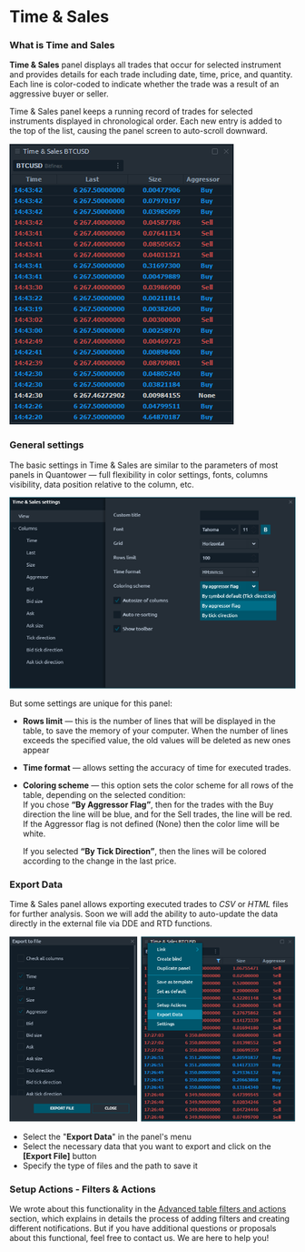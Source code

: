 # Time & Sales

### What is Time and Sales

**Time & Sales** panel displays all trades that occur for selected instrument and provides details for each trade including date, time, price, and quantity. Each line is color-coded to indicate whether the trade was a result of an aggressive buyer or seller.

Time & Sales panel keeps a running record of trades for selected instruments displayed in chronological order. Each new entry is added to the top of the list, causing the panel screen to auto-scroll downward.

![Time &amp; Sales panel in action - BTC/USD via Bitfinex connection](../.gitbook/assets/time-and-sales.gif)

### General settings

The basic settings in Time & Sales are similar to the parameters of most panels in Quantower — full flexibility in color settings, fonts, columns visibility, data position relative to the column, etc. 

![General settings of Time &amp; Sales panel](../.gitbook/assets/time-and-sales-general-settings.png)

But some settings are unique for this panel:

* **Rows limit** — this is the number of lines that will be displayed in the table, to save the memory of your computer. When the number of lines exceeds the specified value, the old values will be deleted as new ones appear
* **Time format** — allows setting the accuracy of time for executed trades.
* **Coloring scheme** — this option sets the color scheme for all rows of the table, depending on the selected condition:  
  If you chose **“By Aggressor Flag”**, then for the trades with the Buy direction the line will be blue, and for the Sell trades, the line will be red. If the Aggressor flag is not defined \(None\) then the color lime will be white.

  If you selected **“By Tick Direction”**, then the lines will be colored according to the change in the last price.

### Export Data

Time & Sales panel allows exporting executed trades to _CSV_ or _HTML_ files for further analysis. Soon we will add the ability to auto-update the data directly in the external file via DDE and RTD functions.

![T &amp; S panel allows exporting data into external files](../.gitbook/assets/export-in-t-and-s.png)

* Select the "**Export Data**" in the panel's menu
* Select the necessary data that you want to export and click on the **\[Export File\]** button
* Specify the type of files and the path to save it

### Setup Actions - Filters & Actions

We wrote about this functionality in the [Advanced table filters and actions](https://help.quantower.com/getting-started/table-management#advanced-table-filter) section, which explains in details the process of adding filters and creating different notifications. But if you have additional questions or proposals about this functional, feel free to contact us. We are here to help you!

